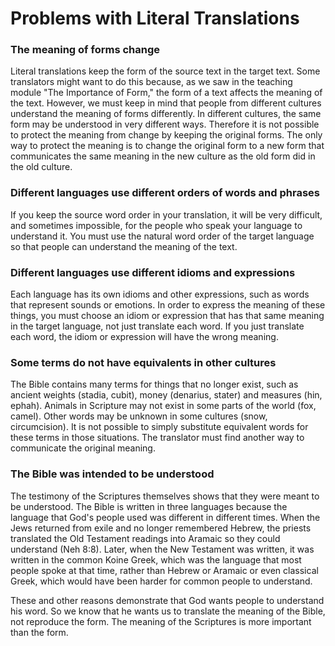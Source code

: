 # Problems with Literal Translations #

### The meaning of forms change

Literal translations keep the form of the source text in the target text. Some translators might want to do this because, as we saw in the teaching module "The Importance of Form," the form of a text affects the meaning of the text. However, we must keep in mind that people from different cultures understand the meaning of forms differently. In different cultures, the same form may be understood in very different ways. Therefore it is not possible to protect the meaning from change by keeping the original forms. The only way to protect the meaning is to change the original form to a new form that communicates the same meaning in the new culture as the old form did in the old culture.

### Different languages use different orders of words and phrases

If you keep the source word order in  your translation, it will be very difficult, and sometimes impossible, for the people who speak your language to understand it. You must use the natural word order of the target language so that people can understand the meaning of the text.

### Different languages use different idioms and expressions

Each language has its own idioms and other expressions, such as words that represent sounds or emotions. In order to express the meaning of these things, you must choose an idiom or expression that has that same meaning in the target language, not just translate each word. If you just translate each word, the idiom or expression will have the wrong meaning.

### Some terms do not have equivalents in other cultures

The Bible contains many terms for things that no longer exist, such as ancient weights (stadia, cubit), money (denarius, stater) and measures (hin, ephah). Animals in Scripture may not exist in some parts of the world (fox, camel). Other words may be unknown in some cultures (snow, circumcision). It is not possible to simply substitute equivalent words for these terms in those situations. The translator must find another way to communicate the original meaning.

### The Bible was intended to be understood

The testimony of the Scriptures themselves shows that they were meant to be understood. The Bible is written in three languages because the language that God's people used was different in different times. When the Jews returned from exile and no longer remembered Hebrew, the priests translated the Old Testament readings into Aramaic so they could understand (Neh 8:8). Later, when the New Testament was written, it was written in the common Koine Greek, which was the language that most people spoke at that time, rather than Hebrew or Aramaic or even classical Greek, which would have been harder for common people to understand.

These and other reasons demonstrate that God wants people to understand his word. So we know that he wants us to translate the meaning of the Bible, not reproduce the form. The meaning of the Scriptures is more important than the form.
